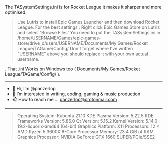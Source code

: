 The TASystemSettings.ini is for Rocket League it makes it sharper and more optimised. 

> Use Lutris to install Epic Games Launcher and then download Rocket League. For the best settings : Right click Epic Games Store on Lutris and select 'Browse Files'  You need to put the TASystemSettings.ini in /home/USERNAME/Games/epic-games-store/drive_c/users/USERNAME/Documents/My Games/Rocket League/TAGame/Config/
>Don't forget where I've written "USERNAME" above you should replace it with your own actual username.

. That .ini Works on Windows too ( Documents/My Games/Rocket League/TAGame/Config/ ).

_________________________________________________________________
- 👋 Hi, I’m @panzerlop
- 👀 I’m interested in writing, coding, gaming & music production
- 📫 How to reach me ... panzerlop@protonmail.com

_________________________________________________________________


> Operating System: Kubuntu 21.10
KDE Plasma Version: 5.22.5
KDE Frameworks Version: 5.86.0
Qt Version: 5.15.2
Kernel Version: 5.14.0-19.2-liquorix-amd64 (64-bit)
Graphics Platform: X11
Processors: 12 × AMD Ryzen 5 3600X 6-Core Processor
Memory: 23.4 GiB of RAM
Graphics Processor: NVIDIA GeForce GTX 1660 SUPER/PCIe/SSE2
